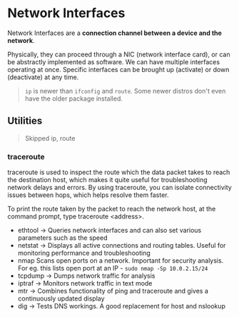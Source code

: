# Network Interfaces

Network Interfaces are a **connection channel between a device and the network**.

Physically, they can proceed through a NIC (network interface card), or can be abstractly implemented as software.
We can have multiple interfaces operating at once.
Specific interfaces can be brought up (activate) or down (deactivate) at any time.

> `ip` is newer than `ifconfig` and `route`. Some newer distros don't even have the older package installed.

## Utilities

> Skipped ip, route

### traceroute

traceroute is used to inspect the route which the data packet takes to reach the destination host, which makes it quite useful for troubleshooting network delays and errors. By using traceroute, you can isolate connectivity issues between hops, which helps resolve them faster.

To print the route taken by the packet to reach the network host, at the command prompt, type traceroute \<address\>.

* ethtool -> Queries network interfaces and can also set various parameters such as the speed
* netstat -> Displays all active connections and routing tables. Useful for monitoring performance and troubleshooting
* nmap 	Scans open ports on a network. Important for security analysis. For eg. this lists open port at an IP - `sudo nmap -Sp 10.0.2.15/24`
* tcpdump -> Dumps network traffic for analysis
* iptraf -> Monitors network traffic in text mode
* mtr -> Combines functionality of ping and traceroute and gives a continuously updated display
* dig -> Tests DNS workings. A good replacement for host and nslookup

